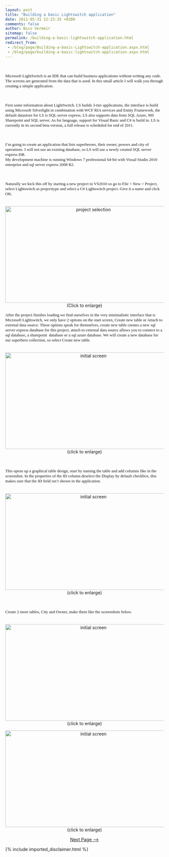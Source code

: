 ```yaml
---
layout: post
title: "Building a basic Lightswitch application"
date: 2011-05-31 22:23:35 +0200
comments: false
author: Nico Vermeir
sitemap: false
permalink: /building-a-basic-lightswitch-application.html
redirect_from:
 - /blog/page/Building-a-basic-Lightswitch-application.aspx.html
 - /blog/page/building-a-basic-lightswitch-application.aspx.html
---
```

<p>&nbsp;</p>
<p class="MsoNormal" style="margin: 0cm 0cm 10pt;"><span style="font-size: small;"><span style="font-family: Calibri;">Microsoft LightSwitch is an IDE that can build business applications without writing any code. The screens are generated from the data that is used. In this small article I will walk you through creating a simple application.</span></span></p>
<p>&nbsp;</p>
<p class="MsoNormal" style="margin: 0cm 0cm 10pt;"><span style="font-size: small;"><span style="font-family: Calibri;">First some information about LightSwitch. LS builds 3-tier applications, the interface is build using Microsoft Silverlight in combination with WCF RIA services and Entity Framework, the default datastore for LS is SQL server express. LS also supports data from SQL Azure, MS Sharepoint and SQL server. As for language, support for Visual Basic and C# is build in. LS is currently in its second beta version, a full release is scheduled for end of 2011.</span></span></p>
<p>&nbsp;</p>
<p class="MsoNormal" style="margin: 0cm 0cm 10pt;"><span style="font-size: small;"><span style="font-family: Calibri;">I&rsquo;m going to create an application that lists superheroes, their owner, powers and city of operations. I will not use an existing database, so LS will use a newly created SQL server express DB.<br /> My development machine is running Windows 7 professional 64-bit with Visual Studio 2010 enterprise and sql server express 2008 R2.</span></span></p>
<p>&nbsp;</p>
<p class="MsoNormal" style="margin: 0cm 0cm 10pt;"><span style="font-size: small;"><span style="font-family: Calibri;">Naturally we kick this off by starting a new project in VS2010 so go to File &gt; New &gt; Project, select Lightswitch as projecttype and select a C# Lightswitch project. Give it a name and click OK.</span></span></p>
<p style="text-align: center;"><br /> <a href="http://i56.tinypic.com/122ddsh.jpg" target="_blank"><img style="margin-right: auto; margin-left: auto; display: block;" src="http://i56.tinypic.com/122ddsh.jpg" alt="project selection" width="545" height="307" /></a>(Click to enlarge)</p>
<p class="MsoNormal" style="margin: 0cm 0cm 10pt;"><span style="font-size: small;"><span style="font-family: Calibri;">After the project finishes loading we find ourselves in the very minimalistic interface that is Microsoft Lightswitch, we only have 2 options on the start screen, Create new table or Attach to external data source. These options speak for themselves, create new table creates a new sql server express database for this project, attach to external data source allows you to connect to a sql database, a sharepoint<span style="mso-spacerun: yes;">&nbsp; </span>database or a sql azure database. We will create a new database for our superhero collection, so select Create new table.</span></span></p>
<p style="text-align: center;"><br /><a href="http://i52.tinypic.com/zyhrhz.jpg" target="_blank"><img style="margin-right: auto; margin-left: auto; display: block;" src="http://i52.tinypic.com/zyhrhz.jpg" alt="initial screen" width="545" height="307" /></a>(click to enlarge)</p>
<p style="text-align: left;">&nbsp;</p>
<p class="MsoNormal" style="margin: 0cm 0cm 10pt;"><span style="font-size: small;"><span style="font-family: Calibri;">This opens up a graphical table design, start by naming the table and add columns like in the screenshot. In the properties of the ID column deselect the Display by default checkbox, this makes sure that the ID field isn&rsquo;t shown in the application.</span></span></p>
<p style="text-align: center;"><br /><a href="http://i56.tinypic.com/m7tlpj.jpg" target="_blank"><img src="http://i56.tinypic.com/m7tlpj.jpg" alt="initial screen" width="545" height="307" /></a><br /> (click to enlarge)</p>
<p>&nbsp;</p>
<p class="MsoNormal" style="margin: 0cm 0cm 10pt; text-align: left;"><span style="font-size: small;"><span style="font-family: Calibri;">Create 2 more tables, City and Owner, make them like the screenshots below.</span></span></p>
<p style="text-align: center;"><br /><a href="http://i53.tinypic.com/2daydxd.jpg" target="_blank"><img style="margin-right: auto; margin-left: auto; display: block;" src="http://i53.tinypic.com/2daydxd.jpg" alt="initial screen" width="545" height="307" /></a>(click to enlarge)</p>
<p style="text-align: center;"><a href="http://i56.tinypic.com/2ccrygg.jpg" target="_blank"><img style="margin-right: auto; margin-left: auto; display: block;" src="http://i56.tinypic.com/2ccrygg.jpg" alt="initial screen" width="545" height="307" /></a>(click to enlarge)</p>
<p style="text-align: center;"><a href="http://www.spikie.be/blog/page/Building-a-basic-Lightswitch-application-Page-2.aspx">Next Page --&gt;</a></p>
{% include imported_disclaimer.html %}
